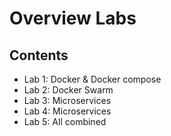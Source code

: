 # Overview Labs

## Contents

- Lab 1: Docker & Docker compose
- Lab 2: Docker Swarm
- Lab 3: Microservices
- Lab 4: Microservices
- Lab 5: All combined

